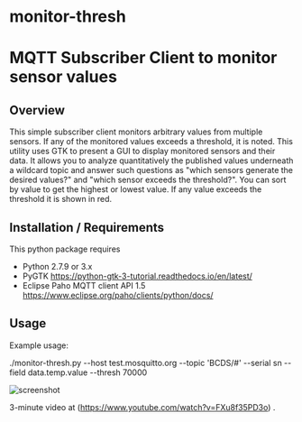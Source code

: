 # monitor-thresh
# MQTT Subscriber Client to monitor sensor values

## Overview

This simple subscriber client monitors arbitrary values from multiple sensors. If any
of the monitored values exceeds a threshold, it is noted.
This utility uses GTK to present a GUI to display monitored sensors and their data.
It allows you to analyze quantitatively
the published values underneath a wildcard topic and answer such questions as "which sensors
generate the desired values?" and "which sensor exceeds the threshold?". You can sort by
value to get the highest or lowest value. If any value exceeds the threshold it is shown
in red.

## Installation / Requirements

This python package requires

* Python 2.7.9 or 3.x
* PyGTK https://python-gtk-3-tutorial.readthedocs.io/en/latest/
* Eclipse Paho MQTT client API 1.5 https://www.eclipse.org/paho/clients/python/docs/

## Usage

Example usage:

./monitor-thresh.py --host test.mosquitto.org --topic 'BCDS/#' --serial sn --field data.temp.value --thresh 70000

![screenshot](https://github.com/gambitcomminc/mqtt-stats/blob/master/monitor-thresh-readonly.png)

3-minute video at (https://www.youtube.com/watch?v=FXu8f35PD3o) .
